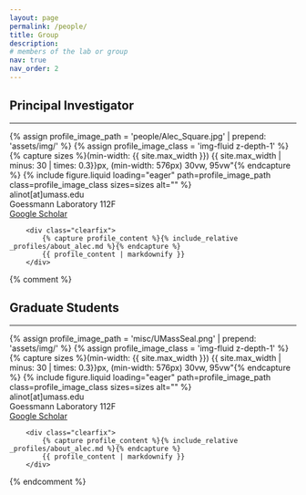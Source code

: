 ```yaml
---
layout: page
permalink: /people/
title: Group
description: 
# members of the lab or group
nav: true
nav_order: 2
---
```


## Principal Investigator

<div class="post">
  <article>
        <hr>
        <div class="profile float-right">
            {% assign profile_image_path = 'people/Alec_Square.jpg' | prepend: 'assets/img/' %}
            {% assign profile_image_class = 'img-fluid z-depth-1' %}
            {% capture sizes %}(min-width: {{ site.max_width }}) {{ site.max_width | minus: 30 | times: 0.3}}px, (min-width: 576px) 30vw, 95vw"{% endcapture %}
            {% include figure.liquid loading="eager" path=profile_image_path class=profile_image_class sizes=sizes alt="" %}
            <div class="more-info">alinot[at]umass.edu<br>Goessmann Laboratory 112F<br><a href="https://scholar.google.com/citations?user=Mw3YwtAAAAAJ&hl=en">Google Scholar</a></div>
        </div>

        <div class="clearfix">
            {% capture profile_content %}{% include_relative _profiles/about_alec.md %}{% endcapture %}
            {{ profile_content | markdownify }}
        </div>
  </article>
</div>

{% comment %}
## Graduate Students

<div class="post">
  <article>
        <hr>
        <div class="profile float-left">
            {% assign profile_image_path = 'misc/UMassSeal.png' | prepend: 'assets/img/' %}
            {% assign profile_image_class = 'img-fluid z-depth-1' %}
            {% capture sizes %}(min-width: {{ site.max_width }}) {{ site.max_width | minus: 30 | times: 0.3}}px, (min-width: 576px) 30vw, 95vw"{% endcapture %}
            {% include figure.liquid loading="eager" path=profile_image_path class=profile_image_class sizes=sizes alt="" %}
            <div class="more-info">alinot[at]umass.edu<br>Goessmann Laboratory 112F<br><a href="https://scholar.google.com/citations?user=Mw3YwtAAAAAJ&hl=en">Google Scholar</a></div>
        </div>

        <div class="clearfix">
            {% capture profile_content %}{% include_relative _profiles/about_alec.md %}{% endcapture %}
            {{ profile_content | markdownify }}
        </div>
  </article>
</div>
{% endcomment %}
